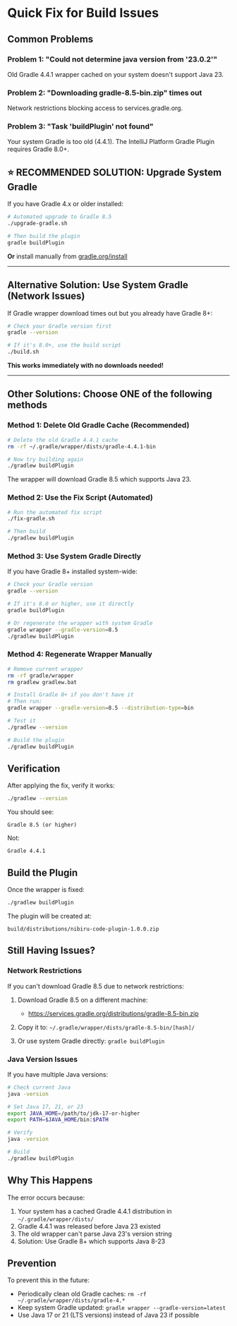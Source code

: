 # Quick Fix for Build Issues

## Common Problems

### Problem 1: "Could not determine java version from '23.0.2'"
Old Gradle 4.4.1 wrapper cached on your system doesn't support Java 23.

### Problem 2: "Downloading gradle-8.5-bin.zip" times out
Network restrictions blocking access to services.gradle.org.

### Problem 3: "Task 'buildPlugin' not found"
Your system Gradle is too old (4.4.1). The IntelliJ Platform Gradle Plugin requires Gradle 8.0+.

## ⭐ RECOMMENDED SOLUTION: Upgrade System Gradle

If you have Gradle 4.x or older installed:

```bash
# Automated upgrade to Gradle 8.5
./upgrade-gradle.sh

# Then build the plugin
gradle buildPlugin
```

**Or** install manually from [gradle.org/install](https://gradle.org/install/)

---

## Alternative Solution: Use System Gradle (Network Issues)

If Gradle wrapper download times out but you already have Gradle 8+:

```bash
# Check your Gradle version first
gradle --version

# If it's 8.0+, use the build script
./build.sh
```

**This works immediately with no downloads needed!**

---

## Other Solutions: Choose ONE of the following methods

### Method 1: Delete Old Gradle Cache (Recommended)

```bash
# Delete the old Gradle 4.4.1 cache
rm -rf ~/.gradle/wrapper/dists/gradle-4.4.1-bin

# Now try building again
./gradlew buildPlugin
```

The wrapper will download Gradle 8.5 which supports Java 23.

### Method 2: Use the Fix Script (Automated)

```bash
# Run the automated fix script
./fix-gradle.sh

# Then build
./gradlew buildPlugin
```

### Method 3: Use System Gradle Directly

If you have Gradle 8+ installed system-wide:

```bash
# Check your Gradle version
gradle --version

# If it's 8.0 or higher, use it directly
gradle buildPlugin

# Or regenerate the wrapper with system Gradle
gradle wrapper --gradle-version=8.5
./gradlew buildPlugin
```

### Method 4: Regenerate Wrapper Manually

```bash
# Remove current wrapper
rm -rf gradle/wrapper
rm gradlew gradlew.bat

# Install Gradle 8+ if you don't have it
# Then run:
gradle wrapper --gradle-version=8.5 --distribution-type=bin

# Test it
./gradlew --version

# Build the plugin
./gradlew buildPlugin
```

## Verification

After applying the fix, verify it works:

```bash
./gradlew --version
```

You should see:
```
Gradle 8.5 (or higher)
```

Not:
```
Gradle 4.4.1
```

## Build the Plugin

Once the wrapper is fixed:

```bash
./gradlew buildPlugin
```

The plugin will be created at:
```
build/distributions/nibiru-code-plugin-1.0.0.zip
```

## Still Having Issues?

### Network Restrictions

If you can't download Gradle 8.5 due to network restrictions:

1. Download Gradle 8.5 on a different machine:
   - https://services.gradle.org/distributions/gradle-8.5-bin.zip

2. Copy it to: `~/.gradle/wrapper/dists/gradle-8.5-bin/[hash]/`

3. Or use system Gradle directly: `gradle buildPlugin`

### Java Version Issues

If you have multiple Java versions:

```bash
# Check current Java
java -version

# Set Java 17, 21, or 23
export JAVA_HOME=/path/to/jdk-17-or-higher
export PATH=$JAVA_HOME/bin:$PATH

# Verify
java -version

# Build
./gradlew buildPlugin
```

## Why This Happens

The error occurs because:
1. Your system has a cached Gradle 4.4.1 distribution in `~/.gradle/wrapper/dists/`
2. Gradle 4.4.1 was released before Java 23 existed
3. The old wrapper can't parse Java 23's version string
4. Solution: Use Gradle 8+ which supports Java 8-23

## Prevention

To prevent this in the future:
- Periodically clean old Gradle caches: `rm -rf ~/.gradle/wrapper/dists/gradle-4.*`
- Keep system Gradle updated: `gradle wrapper --gradle-version=latest`
- Use Java 17 or 21 (LTS versions) instead of Java 23 if possible
